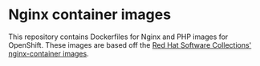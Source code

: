 Nginx container images
===================

This repository contains Dockerfiles for Nginx and PHP images for OpenShift. These images are based off the [Red Hat Software Collections'](https://www.softwarecollections.org/) [nginx-container images](https://github.com/sclorg/nginx-container). 
